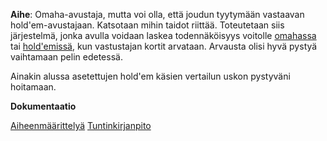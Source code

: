 **Aihe**: Omaha-avustaja, mutta voi olla, että joudun tyytymään vastaavan hold'em-avustajaan. Katsotaan mihin taidot riittää. Toteutetaan siis järjestelmä, jonka avulla voidaan laskea todennäköisyys voitolle
 [omahassa](https://fi.wikipedia.org/wiki/Omaha_hold_%E2%80%99em) tai [hold'emissä](https://fi.wikipedia.org/wiki/Texas_hold_%E2%80%99em), kun vastustajan kortit arvataan. Arvausta olisi hyvä pystyä vaihtamaan pelin edetessä.

Ainakin alussa asetettujen hold'em käsien vertailun uskon pystyväni hoitamaan. 

**Dokumentaatio**

 [Aiheenmäärittelyä](https://github.com/pidrmasiin/omahahelp/blob/master/dokumentaatio/aiheenmaarittelya.md)
 [Tuntinkirjanpito](https://github.com/pidrmasiin/omahahelp/blob/master/dokumentaatio/tuntikirjanpito.md)
